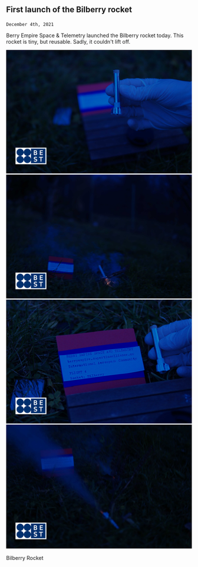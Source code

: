 ## First launch of the Bilberry rocket
<code>December 4th, 2021</code><br>
<p>
Berry Empire Space & Telemetry launched the Bilberry rocket today.
This rocket is tiny, but reusable. Sadly, it couldn't lift off.
</p>
<img src="./rocket1.jpg">
<img src="./rocket2.jpg">
<img src="./rocket3.jpg">
<img src="./rocket4.jpg">
<p> Bilberry Rocket </p>
